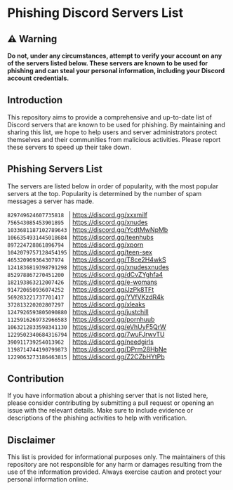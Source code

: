 # Phishing Discord Servers List

## ⚠️ Warning

**Do not, under any circumstances, attempt to verify your account on any of the servers listed below. These servers are known to be used for phishing and can steal your personal information, including your Discord account credentials.**

## Introduction

This repository aims to provide a comprehensive and up-to-date list of Discord servers that are known to be used for phishing. By maintaining and sharing this list, we hope to help users and server administrators protect themselves and their communities from malicious activities. Please report these servers to speed up their take down.

## Phishing Servers List

The servers are listed below in order of popularity, with the most popular servers at the top. Popularity is determined by the number of spam messages a server has made.

`829749624607735818 ` | https://discord.gg/xxxmilf  
`756543085453901895 ` | https://discord.gg/xnudes  
`1033681187102789643` | https://discord.gg/YcdtMwNpMb  
`1066354931445018684` | https://discord.gg/teenhubs  
`897224728861896794 ` | https://discord.gg/xporn  
`1042079757128454195` | https://discord.gg/teen-sex  
`465320969364307974 ` | https://discord.gg/T8ce2H4wkS  
`1241836819398791298` | https://discord.gg/xnudesxnudes  
`852978867270451200 ` | https://discord.gg/dCvZYghfa4  
`182193863212007426 ` | https://discord.gg/e-womans  
`914720650936074252 ` | https://discord.gg/JzPk8TFt  
`569283221737701417 ` | https://discord.gg/YVfVKzdR4k  
`372813220202807297 ` | https://discord.gg/xleaks  
`1247926593805090880` | https://discord.gg/justchill  
`1125916269732966583` | https://discord.gg/pornhuub  
`1063212833598341130` | https://discord.gg/eVhUyF5QrW  
`1229502340684316794` | https://discord.gg/7wuFJrwvTU  
`390911739254013962 ` | https://discord.gg/needgirls  
`1198714744190799873` | https://discord.gg/DPrm28HbNe  
`1229063273186463815` | https://discord.gg/Z2CZbHYtPb  

## Contribution

If you have information about a phishing server that is not listed here, please consider contributing by submitting a pull request or opening an issue with the relevant details. Make sure to include evidence or descriptions of the phishing activities to help with verification.

## Disclaimer

This list is provided for informational purposes only. The maintainers of this repository are not responsible for any harm or damages resulting from the use of the information provided. Always exercise caution and protect your personal information online.
